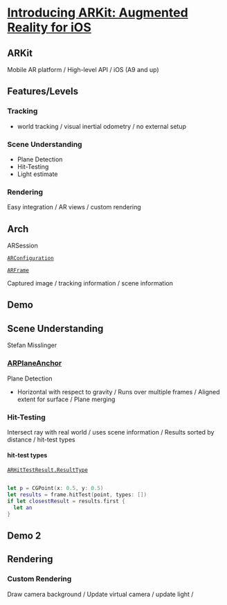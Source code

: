 
# [Introducing ARKit: Augmented Reality for iOS](https://developer.apple.com/videos/play/wwdc2017/602/)


## ARKit

Mobile AR platform / High-level API / iOS (A9 and up)

## Features/Levels

### Tracking

* world tracking / visual inertial odometry / no external setup

### Scene Understanding

* Plane Detection
* Hit-Testing
* Light estimate

### Rendering

Easy integration / AR views / custom rendering

## Arch

ARSession

[`ARConfiguration`](https://developer.apple.com/documentation/arkit/arconfiguration)


[`ARFrame`](https://developer.apple.com/documentation/arkit/arframe)

Captured image / tracking information / scene information


## Demo

## Scene Understanding

Stefan Misslinger


### [ARPlaneAnchor]()

Plane Detection

* Horizontal with respect to gravity / Runs over multiple frames / Aligned extent for surface / Plane merging

### Hit-Testing

Intersect ray with real world / uses scene information / Results sorted by distance / hit-test types

#### hit-test types

[`ARHitTestResult.ResultType`](https://developer.apple.com/documentation/arkit/arhittestresult.resulttype)



```swift

let p = CGPoint(x: 0.5, y: 0.5)
let results = frame.hitTest(point, types: [])
if let closestResult = results.first {
  let an
}


```

## Demo 2


## Rendering



### Custom Rendering

Draw camera background / Update virtual camera / update light /
